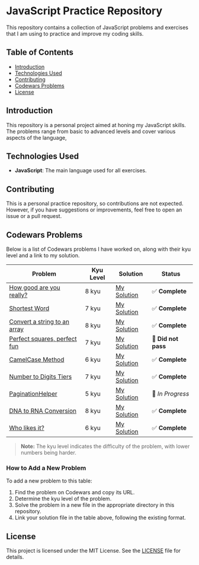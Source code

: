 # JavaScript Practice Repository

This repository contains a collection of JavaScript problems and exercises that I am using to practice and improve my coding skills.

## Table of Contents

- [Introduction](#introduction)
- [Technologies Used](#technologies-used)
- [Contributing](#contributing)
- [Codewars Problems](#codewars-problems)
- [License](#license)

## Introduction

This repository is a personal project aimed at honing my JavaScript skills. The problems range from basic to advanced levels and cover various aspects of the language,

## Technologies Used

- **JavaScript**: The main language used for all exercises.

## Contributing

This is a personal practice repository, so contributions are not expected. However, if you have suggestions or improvements, feel free to open an issue or a pull request.

## Codewars Problems

Below is a list of Codewars problems I have worked on, along with their kyu level and a link to my solution.

| Problem                                                                                                 | Kyu Level | Solution                                                                                     | Status                           |
| ------------------------------------------------------------------------------------------------------- | --------- | -------------------------------------------------------------------------------------------- | -------------------------------- |
| [How good are you really?](https://www.codewars.com/kata/5601409514fc93442500010b/train/javascript)     | 8 kyu     | [My Solution](https://github.com/tramirez30/rough-draft/blob/master/Project/JS/codewar_1.js) | :white_check_mark: **Complete**  |
| [Shortest Word](https://www.codewars.com/kata/57cebe1dc6fdc20c57000ac9/train/javascript)                | 7 kyu     | [My Solution](https://github.com/tramirez30/rough-draft/blob/master/Project/JS/codewar_1.js) | :white_check_mark: **Complete**  |
| [Convert a string to an array](https://www.codewars.com/kata/57e76bc428d6fbc2d500036d/train/javascript) | 8 kyu     | [My Solution](https://github.com/tramirez30/rough-draft/blob/master/Project/JS/codewar_1.js) | :white_check_mark: **Complete**  |
| [Perfect squares, perfect fun](https://www.codewars.com/kata/5705ca6a41e5be67720012c0/train/javascript) | 7 kyu     | [My Solution](https://github.com/tramirez30/rough-draft/blob/master/Project/JS/codewar_1.js) | :no_entry_sign: **Did not pass** |
| [CamelCase Method](https://www.codewars.com/kata/587731fda577b3d1b0001196/train/javascript)             | 6 kyu     | [My Solution](https://github.com/tramirez30/rough-draft/blob/master/Project/JS/codewar_1.js) | :white_check_mark: **Complete**  |
| [Number to Digits Tiers](https://www.codewars.com/kata/586bca7fa44cfc833e00005c)                        | 7 kyu     | [My Solution](https://github.com/tramirez30/rough-draft/blob/master/Project/JS/codewar_1.js) | :white_check_mark: **Complete**  |
| [PaginationHelper](https://www.codewars.com/kata/515bb423de843ea99400000a/train/javascript)             | 5 kyu     | [My Solution](https://github.com/tramirez30/rough-draft/blob/master/Project/JS/codewar_1.js) | :construction: _In Progress_     |
| [DNA to RNA Conversion](https://www.codewars.com/kata/5556282156230d0e5e000089/train/javascript)        | 8 kyu     | [My Solution](https://github.com/tramirez30/rough-draft/blob/master/Project/JS/codewar_1.js) | :white_check_mark: **Complete**  |
| [Who likes it?](https://www.codewars.com/kata/5266876b8f4bf2da9b000362/train/javascript)                | 6 kyu     | [My Solution](https://github.com/tramirez30/rough-draft/blob/master/Project/JS/codewar_1.js) | :white_check_mark: **Complete**  |

> **Note:** The kyu level indicates the difficulty of the problem, with lower numbers being harder.

### How to Add a New Problem

To add a new problem to this table:

1. Find the problem on Codewars and copy its URL.
2. Determine the kyu level of the problem.
3. Solve the problem in a new file in the appropriate directory in this repository.
4. Link your solution file in the table above, following the existing format.

## License

This project is licensed under the MIT License. See the [LICENSE](https://github.com/git/git-scm.com/blob/main/MIT-LICENSE.txt) file for details.
